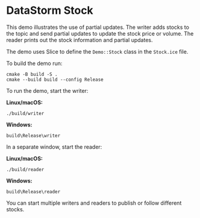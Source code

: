 # DataStorm Stock

This demo illustrates the use of partial updates. The writer adds stocks to the
topic and send partial updates to update the stock price or volume. The reader
prints out the stock information and partial updates.

The demo uses Slice to define the `Demo::Stock` class in the `Stock.ice` file.

To build the demo run:

```shell
cmake -B build -S .
cmake --build build --config Release
```

To run the demo, start the writer:

**Linux/macOS:**

```shell
./build/writer
```

**Windows:**

```shell
build\Release\writer
```

In a separate window, start the reader:

**Linux/macOS:**

```shell
./build/reader
```

**Windows:**

```shell
build\Release\reader
```

You can start multiple writers and readers to publish or follow different
stocks.

